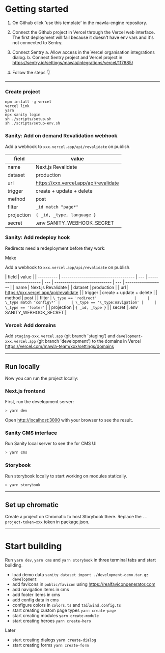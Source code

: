 # Getting started

1. On Github click 'use this template' in the mawla-engine repository.
2. Connect the Github project in Vercel through the Vercel web interface. The first deployment will fail because it doesn't have env vars and it's not connected to Sentry.
3. Connect Sentry
   a. Allow access in the Vercel organisation integrations dialog.
   b. Connect Sentry project and Vercel project in https://sentry.io/settings/mawla/integrations/vercel/117885/

4. Follow the steps 👇

---

### Create project

```
npm install -g vercel
vercel link
yarn
npx sanity login
sh ./scripts/setup.sh
sh ./scripts/setup-env.sh
```

### Sanity: Add on demand Revalidation webhook

Add a webhook to `xxx.vercel.app/api/revalidate` on publish.

| field      | value                                 |
| ---------- | ------------------------------------- |
| name       | Next.js Revalidate                    |
| dataset    | production                            |
| url        | https://xxx.vercel.app/api/revalidate |
| trigger    | create + update + delete              |
| method     | post                                  |
| filter     | `_id match "page*"`                   |
| projection | `{ _id, _type, language }`            |
| secret     | .env SANITY_WEBHOOK_SECRET            |

### Sanity: Add redeploy hook

Redirects need a redeployment before they work:

Make

Add a webhook to `xxx.vercel.app/api/revalidate` on publish.

| field      | value                                 |
| ---------- | ------------------------------------- | --- | ----------------------- | --- | ----------------------------- | --- | ------------------- |
| name       | Next.js Revalidate                    |
| dataset    | production                            |
| url        | https://xxx.vercel.app/api/revalidate |
| trigger    | create + update + delete              |
| method     | post                                  |
| filter     | `\_type == 'redirect'                 |     | \_type match 'config\*' |     | \_type == '\_type:navigation' |     | \_type == 'footer'` |
| projection | `{ _id, _type }`                      |
| secret     | .env SANITY_WEBHOOK_SECRET            |

### Vercel: Add domains

Add `staging-xxx.vercel.app` (git branch 'staging') and `development-xxx.vercel.app` (git branch 'development') to the domains in Vercel https://vercel.com/mawla-team/xxx/settings/domains

---

## Run locally

Now you can run the project locally:

### Next.js frontend

First, run the development server:

```bash
> yarn dev
```

Open [http://localhost:3000](http://localhost:3000) with your browser to see the result.

### Sanity CMS interface

Run Sanity local server to see the for CMS UI

```bash
> yarn cms
```

### Storybook

Run storybook locally to start working on modules statically.

```bash
> yarn storybook
```

---

## Set up chromatic

Create a project on Chromatic to host Storybook there. Replace the `--project-token=xxx` token in package.json.

---

# Start building

Run `yarn dev`, `yarn cms` and `yarn storybook` in three terminal tabs and start building.

- load demo data `sanity dataset import ./development-demo.tar.gz development`
- add favicons in `public/favicon` using https://realfavicongenerator.com
- add navigation items in cms
- add footer items in cms
- add config data in cms
- configure colors in `colors.ts` and `tailwind.config.ts`
- start creating custom page types `yarn create-page`
- start creating modules `yarn create-module`
- start creating heroes `yarn create-hero`

Later

- start creating dialogs `yarn create-dialog`
- start creating forms `yarn create-form`
